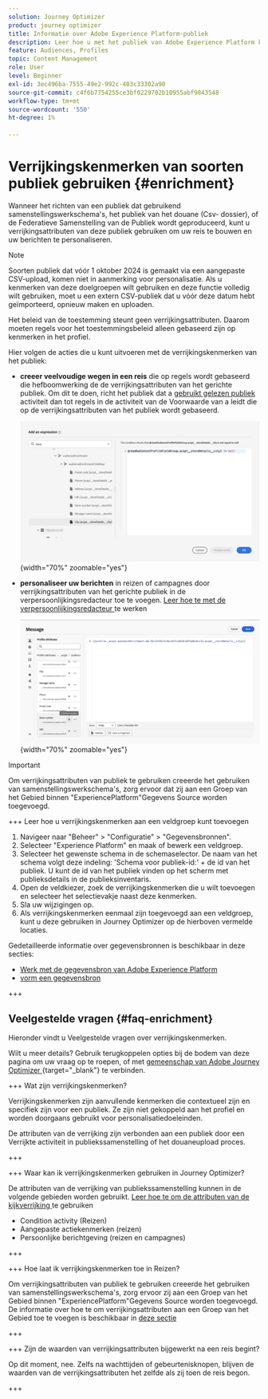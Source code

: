 ```yaml
---
solution: Journey Optimizer
product: journey optimizer
title: Informatie over Adobe Experience Platform-publiek
description: Leer hoe u met het publiek van Adobe Experience Platform kunt werken
feature: Audiences, Profiles
topic: Content Management
role: User
level: Beginner
exl-id: 3ec496ba-7555-49e2-992c-403c33302a90
source-git-commit: c4f6b7754255ce3bf0229702b10955abf9843548
workflow-type: tm+mt
source-wordcount: '550'
ht-degree: 1%

---
```


# Verrijkingskenmerken van soorten publiek gebruiken {#enrichment}

Wanneer het richten van een publiek dat gebruikend samenstellingswerkschema&#39;s, het publiek van het douane (Csv- dossier), of de Federatieve Samenstelling van de Publiek wordt geproduceerd, kunt u verrijkingsattributen van deze publiek gebruiken om uw reis te bouwen en uw berichten te personaliseren.

>[!NOTE]
>
>Soorten publiek dat vóór 1 oktober 2024 is gemaakt via een aangepaste CSV-upload, komen niet in aanmerking voor personalisatie. Als u kenmerken van deze doelgroepen wilt gebruiken en deze functie volledig wilt gebruiken, moet u een extern CSV-publiek dat u vóór deze datum hebt geïmporteerd, opnieuw maken en uploaden.
>
>Het beleid van de toestemming steunt geen verrijkingsattributen. Daarom moeten regels voor het toestemmingsbeleid alleen gebaseerd zijn op kenmerken in het profiel.

Hier volgen de acties die u kunt uitvoeren met de verrijkingskenmerken van het publiek:

* **creeer veelvoudige wegen in een reis** die op regels wordt gebaseerd die hefboomwerking de de verrijkingsattributen van het gerichte publiek. Om dit te doen, richt het publiek dat a [ gebruikt gelezen publiek ](../building-journeys/read-audience.md) activiteit dan tot regels in de activiteit van de Voorwaarde van a [ ](../building-journeys/condition-activity.md) leidt die op de verrijkingsattributen van het publiek wordt gebaseerd.

  ![](assets/audience-enrichment-attribute-condition.png){width="70%" zoomable="yes"}

* **personaliseer uw berichten** in reizen of campagnes door verrijkingsattributen van het gerichte publiek in de verpersoonlijkingsredacteur toe te voegen. [ Leer hoe te met de verpersoonlijkingsredacteur ](../personalization/personalization-build-expressions.md) te werken

  ![](assets/audience-enrichment-attribute-perso.png){width="70%" zoomable="yes"}

>[!IMPORTANT]
>
>Om verrijkingsattributen van publiek te gebruiken creeerde het gebruiken van samenstellingswerkschema&#39;s, zorg ervoor dat zij aan een Groep van het Gebied binnen &quot;ExperiencePlatform&quot;Gegevens Source worden toegevoegd.
>
>+++ Leer hoe u verrijkingskenmerken aan een veldgroep kunt toevoegen
>
>1. Navigeer naar &quot;Beheer&quot; > &quot;Configuratie&quot; > &quot;Gegevensbronnen&quot;.
>1. Selecteer &quot;Experience Platform&quot; en maak of bewerk een veldgroep.
>1. Selecteer het gewenste schema in de schemaselector. De naam van het schema volgt deze indeling: &#39;Schema voor publiek-id:&#39; + de id van het publiek. U kunt de id van het publiek vinden op het scherm met publieksdetails in de publieksinventaris.
>1. Open de veldkiezer, zoek de verrijkingskenmerken die u wilt toevoegen en selecteer het selectievakje naast deze kenmerken.
>1. Sla uw wijzigingen op.
>1. Als verrijkingskenmerken eenmaal zijn toegevoegd aan een veldgroep, kunt u deze gebruiken in Journey Optimizer op de hierboven vermelde locaties.
>
>Gedetailleerde informatie over gegevensbronnen is beschikbaar in deze secties:
>
>* [ Werk met de gegevensbron van Adobe Experience Platform ](../datasource/adobe-experience-platform-data-source.md)
>* [ vorm een gegevensbron ](../datasource/configure-data-sources.md)
>
>+++


## Veelgestelde vragen {#faq-enrichment}

Hieronder vindt u Veelgestelde vragen over verrijkingskenmerken.

Wilt u meer details? Gebruik terugkoppelen opties bij de bodem van deze pagina om uw vraag op te roepen, of met [ gemeenschap van Adobe Journey Optimizer ](https://experienceleaguecommunities.adobe.com/t5/adobe-journey-optimizer/ct-p/journey-optimizer?profile.language=en){target="_blank"} te verbinden.

+++ Wat zijn verrijkingskenmerken?

Verrijkingskenmerken zijn aanvullende kenmerken die contextueel zijn en specifiek zijn voor een publiek. Ze zijn niet gekoppeld aan het profiel en worden doorgaans gebruikt voor personalisatiedoeleinden.

De attributen van de verrijking zijn verbonden aan een publiek door een Verrijkte activiteit in publiekssamenstelling of het douaneupload proces.

+++

+++ Waar kan ik verrijkingskenmerken gebruiken in Journey Optimizer?

De attributen van de verrijking van publiekssamenstelling kunnen in de volgende gebieden worden gebruikt. [ Leer hoe te om de attributen van de kijkverrijking ](#enrichment) te gebruiken

* Condition activity (Reizen)
* Aangepaste actiekenmerken (reizen)
* Persoonlijke berichtgeving (reizen en campagnes)

+++

+++ Hoe laat ik verrijkingskenmerken toe in Reizen?

Om verrijkingsattributen van publiek te gebruiken creeerde het gebruiken van samenstellingswerkschema&#39;s, zorg ervoor zij aan een Groep van het Gebied binnen &quot;ExperiencePlatform&quot;Gegevens Source worden toegevoegd. De informatie over hoe te om verrijkingsattributen aan een Groep van het Gebied toe te voegen is beschikbaar in [ deze sectie ](#enrichment)

+++

+++ Zijn de waarden van verrijkingsattributen bijgewerkt na een reis begint?

Op dit moment, nee. Zelfs na wachttijden of gebeurtenisknopen, blijven de waarden van de verrijkingsattributen het zelfde als zij toen de reis begon.

+++

